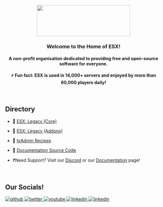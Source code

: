 <div align="center">
<img src="https://r2.fivemanage.com/SVPyt7tsQi4njkYd2eKX6/images/logo_fit.png" align="center" height="100" width="300" />
</div>  
  

### <div align="center">Welcome to the Home of ESX!</div>  
#### <div align="center">A non-profit organisation dedicated to providing free and open-source software for everyone.</div>
#### <div align="center">⚡ Fun fact: ESX is used in 14,000+ servers and enjoyed by more than 60,000 players daily! </div>
<br />

## Directory
- 🔭 [ESX: Legacy (Core)](https://github.com/esx-framework/esx_core)
- 🔭 [ESX: Legacy (Addons)](https://github.com/esx-framework/esx-legacy-addons)
- 🔭 [txAdmin Recipes](https://github.com/esx-framework/esx-recipes)
- 🔭 [Documentation Source Code](https://github.com/esx-framework/esx-legacy-documenation)

- ❓Need Support? Visit our [Discord](https://discord.esx-framework.org) or our [Documentation](https://docs.esx-legacy.com/en) page!
<br/>

## Our Socials!

<a href="https://github.com/esx-framework" target="_blank">
<img src="https://img.shields.io/badge/github-%2324292e.svg?&style=for-the-badge&logo=github&logoColor=white" alt=github style="margin-bottom: 5px;" />
</a>
<a href="https://twitter.com/esx_framework" target="_blank">
<img src="https://img.shields.io/badge/twitter-%2300acee.svg?&style=for-the-badge&logo=twitter&logoColor=white" alt=twitter style="margin-bottom: 5px;" />
</a>
<a href="https://www.youtube.com/@esxframework" target="_blank">
<img src="https://img.shields.io/badge/youtube-%23EE4831.svg?&style=for-the-badge&logo=youtube&logoColor=white" alt=youtube style="margin-bottom: 5px;" />
</a>
<a href="https://linkedin.com/company/esx-framework" target="_blank">
<img src="https://img.shields.io/badge/linkedin-%231E77B5.svg?&style=for-the-badge&logo=linkedin&logoColor=white" alt=linkedin style="margin-bottom: 5px;" />
</a>
<a href="https://discord.esx-framework.org" target="_blank">
<img src="https://img.shields.io/discord/513374574394474531?style=for-the-badge&logo=discord&logoColor=%23fb9b04&logoSize=auto&label=Discord" alt=linkedin style="margin-bottom: 5px;" />
</a>
<br />
